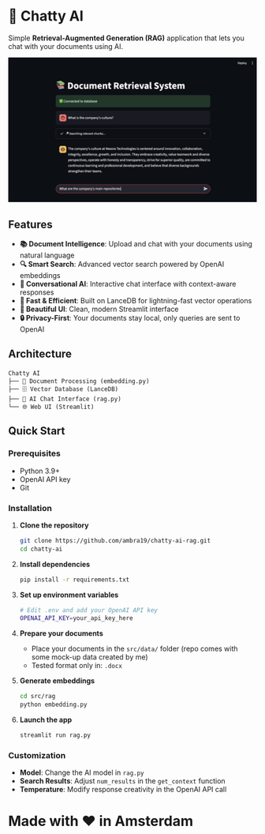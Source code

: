# 🤖 Chatty AI

Simple **Retrieval-Augmented Generation (RAG)** application that lets you chat with your documents using AI. 

![Chatty AI Screenshot](src/images/ChattyAI.png)

## Features

- **📚 Document Intelligence**: Upload and chat with your documents using natural language
- **🔍 Smart Search**: Advanced vector search powered by OpenAI embeddings
- **💬 Conversational AI**: Interactive chat interface with context-aware responses
- **🚀 Fast & Efficient**: Built on LanceDB for lightning-fast vector operations
- **🎨 Beautiful UI**: Clean, modern Streamlit interface
- **🔒 Privacy-First**: Your documents stay local, only queries are sent to OpenAI

## Architecture

```
Chatty AI
├── 📄 Document Processing (embedding.py)
├── 🗄️ Vector Database (LanceDB)
├── 🤖 AI Chat Interface (rag.py)
└── 🌐 Web UI (Streamlit)
```

## Quick Start

### Prerequisites

- Python 3.9+
- OpenAI API key
- Git

### Installation

1. **Clone the repository**
   ```bash
   git clone https://github.com/ambra19/chatty-ai-rag.git
   cd chatty-ai
   ```

2. **Install dependencies**
   ```bash
   pip install -r requirements.txt
   ```

3. **Set up environment variables**
   ```bash
   # Edit .env and add your OpenAI API key
   OPENAI_API_KEY=your_api_key_here
   ```

4. **Prepare your documents**
   - Place your documents in the `src/data/` folder (repo comes with some mock-up data created by me)
   - Tested format only in: `.docx`

5. **Generate embeddings**
   ```bash
   cd src/rag
   python embedding.py
   ```

6. **Launch the app**
   ```bash
   streamlit run rag.py
   ```

### Customization

- **Model**: Change the AI model in `rag.py`
- **Search Results**: Adjust `num_results` in the `get_context` function
- **Temperature**: Modify response creativity in the OpenAI API call

# Made with ❤️ in Amsterdam